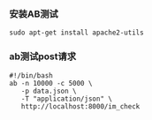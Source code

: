 ### 安装AB测试
```
sudo apt-get install apache2-utils
```

### ab测试post请求
```
#!/bin/bash
ab -n 10000 -c 5000 \
   -p data.json \
   -T "application/json" \
   http://localhost:8000/im_check
```
